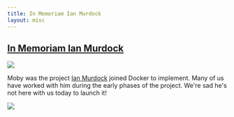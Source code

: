 ```yaml
---
title: In Memoriam Ian Murdock
layout: misc
---
```


## [In Memoriam Ian Murdock](https://blog.docker.com/2015/12/ian-murdock/)

<div class="center-content">
<div class="content-item--fixed">
<div class="card">
	<img src="/images/ian.jpg">       
	<p class="card-text">Moby was the project <a href="https://en.wikipedia.org/wiki/Ian_Murdock">Ian Murdock</a> joined Docker to implement. Many of us have worked with him during the early phases of the project. We're sad he's not here with us today to launch it!</p>
</div>
</div>
	<img src="/images/ian-and-moby-team.jpg">
</div>


